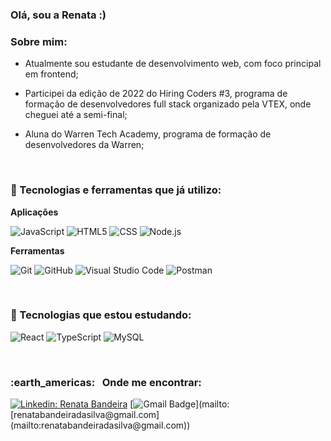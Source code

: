 ### Olá, sou a Renata  :)


<h3>Sobre mim: </h3>

- Atualmente sou estudante de desenvolvimento web, com foco principal em frontend;

- Participei da edição de 2022 do Hiring Coders #3, programa de formação de desenvolvedores full stack organizado pela VTEX, onde cheguei até a semi-final;

- Aluna do Warren Tech Academy, programa de formação de desenvolvedores da  Warren;

<br/>


<h3> 🔭 Tecnologias e ferramentas que já utilizo: </h3>

**Aplicações**

![JavaScript](https://img.shields.io/badge/-JavaScript-333333?style=flat&logo=javascript)  ![HTML5](https://img.shields.io/badge/-HTML5-333333?style=flat&logo=HTML5)   ![CSS](https://img.shields.io/badge/-CSS-333333?style=flat&logo=CSS3&logoColor=1572B6)   ![Node.js](https://img.shields.io/badge/-Node.js-333333?style=flat&logo=nodedotjs)

**Ferramentas**

![Git](https://img.shields.io/badge/-Git-333333?style=flat&logo=git)   ![GitHub](https://img.shields.io/badge/-GitHub-333333?style=flat&logo=github)   ![Visual Studio Code](https://img.shields.io/badge/-Visual%20Studio%20Code-333333?style=flat&logo=visual-studio-code&logoColor=007ACC)  ![Postman](https://img.shields.io/badge/-Postman-333333?style=flat&logo=postman)

<br/>

<h3>🌱 Tecnologias que estou estudando: </h3>

![React](https://img.shields.io/badge/-React-333333?style=flat&logo=react)  ![TypeScript](https://img.shields.io/badge/-TypeScript-333333?style=flat&logo=typescript)   ![MySQL](https://img.shields.io/badge/-MySQL-333333?style=flat&logo=mysql)


<br/>

<h3>:earth_americas: &nbsp; Onde me encontrar: </h3>

[![Linkedin: Renata Bandeira](https://img.shields.io/badge/-RenataBandeira-blue?style=flat-square&logo=Linkedin&logoColor=white&link=https://www.linkedin.com/in/renata-bandeira/)](https://www.linkedin.com/in/renata-bandeira/)  [![Gmail Badge](https://img.shields.io/badge/-renatabandeiradasilva@gmail.com-006bed?style=flat-square&logo=Gmail&logoColor=white&link=mailto:[renatabandeiradasilva@gmail.com](mailto:renatabandeiradasilva@gmail.com))](mailto:[renatabandeiradasilva@gmail.com](mailto:renatabandeiradasilva@gmail.com))
